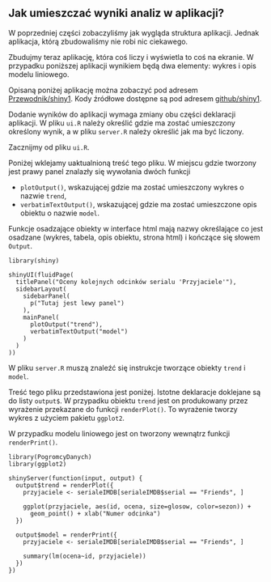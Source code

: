 ## Jak umieszczać wyniki analiz w aplikacji?

W poprzedniej części zobaczyliśmy jak wygląda struktura aplikacji. Jednak aplikacja, którą zbudowaliśmy nie robi nic ciekawego. 

Zbudujmy teraz aplikację, która coś liczy i wyświetla to coś na ekranie. W przypadku poniższej aplikacji wynikiem będą dwa elementy: wykres i opis modelu liniowego. 

Opisaną poniżej aplikację można zobaczyć pod adresem [Przewodnik/shiny1](http://mi2.mini.pw.edu.pl:8080/Przewodnik/shiny1). Kody źródłowe dostępne są pod adresem [github/shiny1](https://github.com/pbiecek/Przewodnik/tree/master/Programowanie/shiny/shiny1/).

Dodanie wyników do aplikacji wymaga zmiany obu części deklaracji aplikacji. W pliku `ui.R` należy określić gdzie ma zostać umieszczony określony wynik, a w pliku `server.R` należy określić jak ma być liczony.

Zacznijmy od pliku `ui.R`. 

Poniżej wklejamy uaktualnioną treść tego pliku. W miejscu gdzie tworzony jest prawy panel znalazły się wywołania dwóch funkcji 

* `plotOutput()`, wskazującej gdzie ma zostać umieszczony wykres o nazwie `trend`,
* `verbatimTextOutput()`, wskazującej gdzie ma zostać umieszczone opis obiektu o nazwie `model`.

Funkcje osadzające obiekty w interface html mają nazwy określające co jest osadzane (wykres, tabela, opis obiektu, strona html) i kończące się słowem `Output`.

```
library(shiny)

shinyUI(fluidPage(
  titlePanel("Oceny kolejnych odcinków serialu 'Przyjaciele'"),
  sidebarLayout(
    sidebarPanel(
      p("Tutaj jest lewy panel")
    ),
    mainPanel(
      plotOutput("trend"),
      verbatimTextOutput("model")
    )
  )
))
```

W pliku `server.R` muszą znaleźć się instrukcje tworzące obiekty `trend` i `model`. 

Treść tego pliku przedstawiona jest poniżej. Istotne deklaracje doklejane są do listy `output$`. W przypadku obiektu `trend` jest on produkowany przez wyrażenie przekazane do funkcji `renderPlot()`. To wyrażenie tworzy wykres z użyciem pakietu `ggplot2`.

W przypadku modelu liniowego jest on tworzony wewnątrz funkcji `renderPrint()`. 

```
library(PogromcyDanych)
library(ggplot2)

shinyServer(function(input, output) {
  output$trend = renderPlot({
    przyjaciele <- serialeIMDB[serialeIMDB$serial == "Friends", ]
    
    ggplot(przyjaciele, aes(id, ocena, size=glosow, color=sezon)) +
      geom_point() + xlab("Numer odcinka")
  })
  
  output$model = renderPrint({
    przyjaciele <- serialeIMDB[serialeIMDB$serial == "Friends", ]
    
    summary(lm(ocena~id, przyjaciele))
  })
})
```

